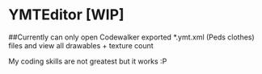 # YMTEditor [WIP]

##Currently can only open Codewalker exported *.ymt.xml (Peds clothes) files and view all drawables + texture count

My coding skills are not greatest but it works :P
